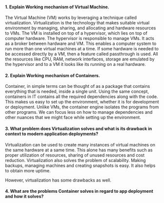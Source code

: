 #### 1. Explain Working mechanism of Virtual Machine.

The Virtual Machine (VM) works by leveraging a technique called virtualization. Virtualization is the technology that makes
suitable virtual environment by managing, sharing, and allocating and hardware resources to VMs. The VM is installed on top of a hypervisor,
which lies on top of computer hardware. The hypervisor is responsible to manage VMs. It acts as a broker
between hardware and VM. This enables a computer system to run more than one virtual machines at a time. If some hardware is needed to be accessed directly by a VM,
then a feature called passthrough is used. All the resources like CPU, RAM, network interfaces, storage are emulated by the hypervisor and to a VM it looks like
its running on a real hardware.

#### 2. Explain Working mechanism of Containers.

Container, in simple terms can be thought of as a package that contains everything that is needed, inside a single unit.
Using the same concept, containers in IT contains all the required dependencies along with the code. This makes us easy
to set up the environment, whether it is for development or deployment. Unlike VMs, the container engine isolates the
programs from other programs. We can focus less on how to manage dependencies
and other nuances that we might face while setting up the environment.

#### 3. What problem does Virtualization solves and what is its drawback in context to modern application deployments?

Virtualization can be used to create many instances of virtual machines on the same hardware at a same time. This alone has many
benefits such as proper utilization of resources, sharing of unused resources and cost reduction. Virtualization also solves the problem
of scalability. Making backups, managing machines and creating snapshots is easy. It also helps to obtain more uptime.

However, virtualization has some drawbacks as well.


#### 4. What are the problems Container solves in regard to app deployment and how it solves?
